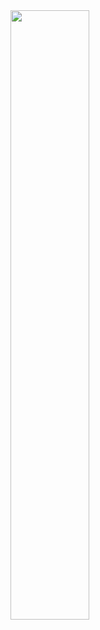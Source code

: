 
<img src="![Screenshot_1678722446](https://user-images.githubusercontent.com/67541132/224755989-21c14d7f-c523-47a5-9ef5-34f07b6f22e4.png)" width=50% height=50%>
